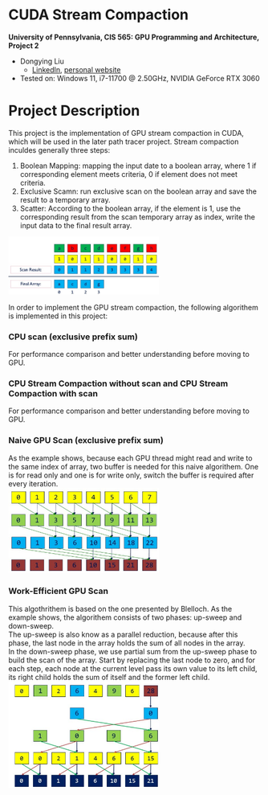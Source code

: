 CUDA Stream Compaction
======================

**University of Pennsylvania, CIS 565: GPU Programming and Architecture, Project 2**

* Dongying Liu
  * [LinkedIn](https://www.linkedin.com/in/dongying-liu/), [personal website](https://vivienliu1998.wixsite.com/portfolio)
* Tested on:  Windows 11, i7-11700 @ 2.50GHz, NVIDIA GeForce RTX 3060

# Project Description
This project is the implementation of GPU stream compaction in CUDA, which will be used in the later path tracer project.
Stream compaction inculdes generally three steps:
1) Boolean Mapping: mapping the input date to a boolean array, where 1 if corresponding element meets criteria, 0 if element does not meet criteria.
2) Exclusive Scamn: run exclusive scan on the boolean array and save the result to a temporary array.
3) Scatter: According to the boolean array, if the element is 1, use the corresponding result from the scan temporary array as index, write the input data to the final result array.  
<img src="/img/stream_compaction.jpg"  width="300">

In order to implement the GPU stream compaction, the following algorithem is implemented in this project:

### CPU scan (exclusive prefix sum)
 For performance comparison and better understanding before moving to GPU.
### CPU Stream Compaction without scan and CPU Stream Compaction with scan
 For performance comparison and better understanding before moving to GPU.
### Naive GPU Scan (exclusive prefix sum)
 As the example shows, because each GPU thread might read and write to the same index of array, two buffer is needed for this naive algorithem. One is for read only and one is for write only, switch the buffer is required after every iteration.  
 <img src="/img/naive_gpu_scan.jpg"  width="300">
### Work-Efficient GPU Scan
 This algothrithem is based on the one presented by Blelloch. As the example shows, the algorithem consists of two phases: up-sweep and down-sweep.  
 The up-sweep is also know as a parallel reduction, because after this phase, the last node in the array holds the sum of all nodes in the array.  
 In the down-sweep phase, we use partial sum from the up-sweep phase to build the scan of the array. Start by replacing the last node to zero, and for each step, each node at the current level pass its own value to its left child, its right child holds the sum of itself and the former left child.  
 <img src="/img/efficient_gpu_scan.jpg"  width="300">
 

